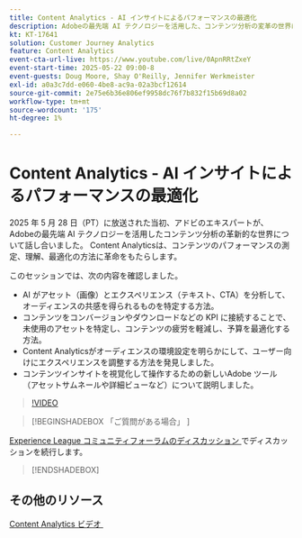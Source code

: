 ```yaml
---
title: Content Analytics - AI インサイトによるパフォーマンスの最適化
description: Adobeの最先端 AI テクノロジーを活用した、コンテンツ分析の変革の世界について掘り下げる、洞察に満ちた 1 時間のウェビナーにご参加ください。 このセッションでは、コンテンツ分析によって、コンテンツのパフォーマンスを測定、理解、最適化する方法に革命を起こす方法について説明します。
kt: KT-17641
solution: Customer Journey Analytics
feature: Content Analytics
event-cta-url-live: https://www.youtube.com/live/0ApnRRtZxeY
event-start-time: 2025-05-22 09:00-8
event-guests: Doug Moore, Shay O'Reilly, Jennifer Werkmeister
exl-id: a0a3c7dd-e060-4be8-ac9a-02a3bcf12614
source-git-commit: 2e75e6b36e806ef9958dc76f7b832f15b69d8a02
workflow-type: tm+mt
source-wordcount: '175'
ht-degree: 1%

---
```


# Content Analytics - AI インサイトによるパフォーマンスの最適化

2025 年 5 月 28 日（PT）に放送された当初、アドビのエキスパートが、Adobeの最先端 AI テクノロジーを活用したコンテンツ分析の革新的な世界について話し合いました。 Content Analyticsは、コンテンツのパフォーマンスの測定、理解、最適化の方法に革命をもたらします。

このセッションでは、次の内容を確認しました。

* AI がアセット（画像）とエクスペリエンス（テキスト、CTA）を分析して、オーディエンスの共感を得られるものを特定する方法。
* コンテンツをコンバージョンやダウンロードなどの KPI に接続することで、未使用のアセットを特定し、コンテンツの疲労を軽減し、予算を最適化する方法。
* Content Analyticsがオーディエンスの環境設定を明らかにして、ユーザー向けにエクスペリエンスを調整する方法を発見しました。
* コンテンツインサイトを視覚化して操作するための新しいAdobe ツール（アセットサムネールや詳細ビューなど）について説明しました。

>[!VIDEO](https://video.tv.adobe.com/v/3460420/?quality=12&learn=on)

>[!BEGINSHADEBOX  「ご質問がある場合」 ]

[Experience League コミュニティフォーラムのディスカッション &#x200B;](https://experienceleaguecommunities.adobe.com/t5/adobe-analytics-discussions/adobe-experience-league-live-content-analytics-optimize/m-p/756741?profile.language=ja#M4712) でディスカッションを続行します。

>[!ENDSHADEBOX]

## その他のリソース

[Content Analytics ビデオ &#x200B;](https://experienceleague.adobe.com/ja/docs/customer-journey-analytics-learn/tutorials/content-analytics/introduction-to-content-analytics)
